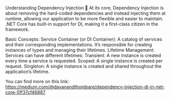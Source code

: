 Understanding Dependency Injection 🧠
At its core, Dependency Injection is about removing the hard-coded dependencies and instead injecting them at runtime, allowing our application to be more flexible and easier to maintain. .NET Core has built-in support for DI, making it a first-class citizen in the framework.

Basic Concepts:
Service Container (or DI Container): A catalog of services and their corresponding implementations. It’s responsible for creating instances of types and managing their lifetimes.
Lifetime Management: Services can have different lifetimes:
Transient: A new instance is created every time a service is requested.
Scoped: A single instance is created per request.
Singleton: A single instance is created and shared throughout the application’s lifetime.

You can find more on this link:
https://medium.com/@dayanandthombare/dependency-injection-di-in-net-core-5ff37cf46887
